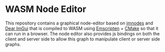 # WASM Node Editor

This repository contains a graphical node-editor based on [imnodes](https://github.com/Nelarius/imnodes "A small, dependency-free node editor for dear imgui") and [Dear ImGui](https://github.com/ocornut/imgui "Dear ImGui: Bloat-free Graphical User interface for C++ with minimal dependencies") that is compiled to WASM using [Emscripten](https://github.com/emscripten-core/emsdk "Emscripten SDK") + [CMake](https://cmake.org/ "CMake is an open-source, cross-platform family of tools designed to build, test and package software") so that it can run in a browser. The node editor also provides js bindings on both the client and server side to allow this graph to manipulate client or server side graphs.
